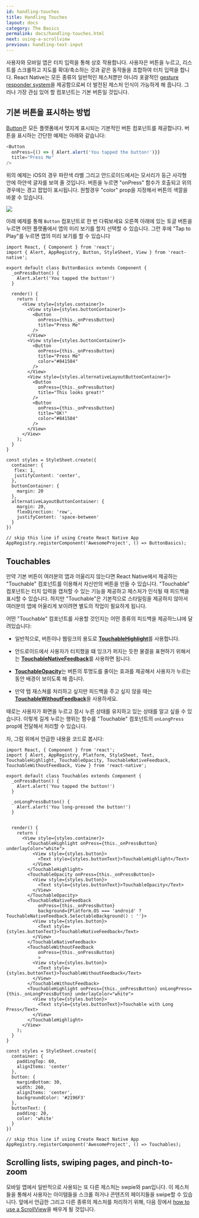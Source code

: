 ```yaml
---
id: handling-touches
title: Handling Touches
layout: docs
category: The Basics
permalink: docs/handling-touches.html
next: using-a-scrollview
previous: handling-text-input
---
```


사용자와 모바일 앱은 터치 입력을 통해 상호 작용합니다. 사용자은 버튼을 누르고, 리스트를 스크롤하고 지도를 확대/축소하는 것과 같은 동작들을 조합하여 터치 입력을 합니다. React Native는 모든 종류의 일반적인 제스처뿐만 아니라 포괄적인 [gesture responder system](docs/gesture-responder-system.html)을 제공함으로써 더 발전된 제스처 인식이 가능하게 해 줍니다. 그러나 가장 관심 있어 할 컴포넌트는 기본 버튼일 것입니다.

## 기본 버튼을 표시하는 방법

[Button](docs/button.html)은 모든 플랫폼에서 멋지게 표시되는 기본적인 버튼 컴포넌트를 제공합니다. 버튼을 표시하는 간단한 예제는 아래와 같습니다:

```javascript
<Button
  onPress={() => { Alert.alert('You tapped the button!')}}
  title="Press Me"
/>
```

위의 예제는 iOS의 경우 파란색 라벨 그리고 안드로이드에서는 모서리가 둥근 사각형 안에 하얀색 글자를 보여 줄 것입니다. 버튼을 누르면 "onPress" 함수가 호출되고 위의 경우에는 경고 팝업이 표시됩니다. 원할경우 "color" prop을 지정해서 버튼의 색깔을 바꿀 수 있습니다.

![](img/Button.png)

아래 예제를 통해 `Button` 컴포넌트로 한 번 다뤄보세요 오른쪽 아래에 있는 토글 버튼을 누르면 어떤 플랫폼에서 앱의 미리 보기를 할지 선택할 수 있습니다. 그런 후에 "Tap to Play"를 누르면 앱의 미리 보기를 할 수 있습니다

```SnackPlayer?name=Button%20Basics
import React, { Component } from 'react';
import { Alert, AppRegistry, Button, StyleSheet, View } from 'react-native';

export default class ButtonBasics extends Component {
  _onPressButton() {
    Alert.alert('You tapped the button!')
  }

  render() {
    return (
      <View style={styles.container}>
        <View style={styles.buttonContainer}>
          <Button
            onPress={this._onPressButton}
            title="Press Me"
          />
        </View>
        <View style={styles.buttonContainer}>
          <Button
            onPress={this._onPressButton}
            title="Press Me"
            color="#841584"
          />
        </View>
        <View style={styles.alternativeLayoutButtonContainer}>
          <Button
            onPress={this._onPressButton}
            title="This looks great!"
          />
          <Button
            onPress={this._onPressButton}
            title="OK!"
            color="#841584"
          />
        </View>
      </View>
    );
  }
}

const styles = StyleSheet.create({
  container: {
   flex: 1,
   justifyContent: 'center',
  },
  buttonContainer: {
    margin: 20
  },
  alternativeLayoutButtonContainer: {
    margin: 20,
    flexDirection: 'row',
    justifyContent: 'space-between'
  }
})

// skip this line if using Create React Native App
AppRegistry.registerComponent('AwesomeProject', () => ButtonBasics);
```

## Touchables

만약 기본 버튼이 여러분의 앱과 어울리지 않는다면 React Native에서 제공하는 "Touchable" 컴포넌트를 이용해서 자신만의 버튼을 만들 수 있습니다. "Touchable" 컴포넌트는 터치 입력을 캡처할 수 있는 기능을 제공하고 제스처가 인식될 때 피드백을 표시할 수 있습니다. 하지만 "Touchable"은 기본적으로 스타일링을 제공하지 않아서 여러분의 앱에 어울리게 보이려면 별도의 작업이 필요하게 됩니다.

어떤 "Touchable" 컴포넌트를 사용할 것인지는 어떤 종류의 피드백을 제공하느냐에 달려있습니다:

- 일반적으로, 버튼이나 웹링크의 용도로 [**TouchableHighlight**](docs/touchablehighlight.html)를 사용합니다.

- 안드로이드에서 사용자가 터치했을 떄 잉크가 퍼지는 듯한 물결을 표현하기 위해서는 [**TouchableNativeFeedback**](docs/touchablenativefeedback.html)를 사용하면 됩니다.

- [**TouchableOpacity**](docs/touchableopacity.html)는 버튼의 투명도를 줄이는 효과를 제공해서 사용자가 누르는 동안 배경이 보이도록 해 줍니다.

- 만약 탭 재스쳐를 처리하고 싶지만 피드백을 주고 싶지 않을 때는 [**TouchableWithoutFeedback**](docs/touchablewithoutfeedback.html)을 사용하세요.

때로는 사용자가 화면을 누르고 잠시 누른 상태를 유지하고 있는 상태를 알고 싶을 수 있습니다. 이렇게 길게 누르는 행위는 함수를 "Touchable" 컴포넌트의 `onLongPress` prop에 전달해서 처리할 수 있습니다.

자, 그럼 위에서 언급한 내용을 코드로 봅시다:

```SnackPlayer?platform=android&name=Touchables
import React, { Component } from 'react';
import { Alert, AppRegistry, Platform, StyleSheet, Text, TouchableHighlight, TouchableOpacity, TouchableNativeFeedback, TouchableWithoutFeedback, View } from 'react-native';

export default class Touchables extends Component {
  _onPressButton() {
    Alert.alert('You tapped the button!')
  }

  _onLongPressButton() {
    Alert.alert('You long-pressed the button!')
  }


  render() {
    return (
      <View style={styles.container}>
        <TouchableHighlight onPress={this._onPressButton} underlayColor="white">
          <View style={styles.button}>
            <Text style={styles.buttonText}>TouchableHighlight</Text>
          </View>
        </TouchableHighlight>
        <TouchableOpacity onPress={this._onPressButton}>
          <View style={styles.button}>
            <Text style={styles.buttonText}>TouchableOpacity</Text>
          </View>
        </TouchableOpacity>
        <TouchableNativeFeedback
            onPress={this._onPressButton}
            background={Platform.OS === 'android' ? TouchableNativeFeedback.SelectableBackground() : ''}>
          <View style={styles.button}>
            <Text style={styles.buttonText}>TouchableNativeFeedback</Text>
          </View>
        </TouchableNativeFeedback>
        <TouchableWithoutFeedback
            onPress={this._onPressButton}
            >
          <View style={styles.button}>
            <Text style={styles.buttonText}>TouchableWithoutFeedback</Text>
          </View>
        </TouchableWithoutFeedback>
        <TouchableHighlight onPress={this._onPressButton} onLongPress={this._onLongPressButton} underlayColor="white">
          <View style={styles.button}>
            <Text style={styles.buttonText}>Touchable with Long Press</Text>
          </View>
        </TouchableHighlight>
      </View>
    );
  }
}

const styles = StyleSheet.create({
  container: {
    paddingTop: 60,
    alignItems: 'center'
  },
  button: {
    marginBottom: 30,
    width: 260,
    alignItems: 'center',
    backgroundColor: '#2196F3'
  },
  buttonText: {
    padding: 20,
    color: 'white'
  }
})

// skip this line if using Create React Native App
AppRegistry.registerComponent('AwesomeProject', () => Touchables);
```

## Scrolling lists, swiping pages, and pinch-to-zoom

모바일 앱에서 일반적으로 사용되는 또 다른 제스처는 swpie와 pan입니다. 이 제스처들을 통해서 사용자는 아이템들을 스크롤 하거나 콘텐츠의 페이지들을 swipe할 수 있습니다. 앞에서 언급한 그리고 다른 종류의 제스처를 처리하기 위해, 다음 장에서 [how to use a ScrollView](docs/using-a-scrollview.html)을 배우게 될 것입니다.
